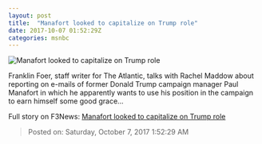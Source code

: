 ```yaml
---
layout: post
title:  "Manafort looked to capitalize on Trump role"
date: 2017-10-07 01:52:29Z
categories: msnbc
---
```


![Manafort looked to capitalize on Trump role](http://media1.s-nbcnews.com/j/MSNBC/Components/Video/201710/2017-10-07T01-55-22-433Z--1280x720.video_1067x600.jpg)

Franklin Foer, staff writer for The Atlantic, talks with Rachel Maddow about reporting on e-mails of former Donald Trump campaign manager Paul Manafort in which he apparently wants to use his position in the campaign to earn himself some good grace...


Full story on F3News: [Manafort looked to capitalize on Trump role](http://www.f3nws.com/n/UYS3XB)

> Posted on: Saturday, October 7, 2017 1:52:29 AM
